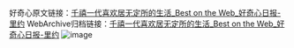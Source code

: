 好奇心原文链接：[千禧一代喜欢居无定所的生活_Best on the Web_好奇心日报-里约](https://www.qdaily.com/articles/8866.html)
WebArchive归档链接：[千禧一代喜欢居无定所的生活_Best on the Web_好奇心日报-里约](http://web.archive.org/web/20190623153608/https://www.qdaily.com/articles/8866.html)
![image](http://ww3.sinaimg.cn/large/007d5XDpgy1g3ve0venfnj30u02eob29)